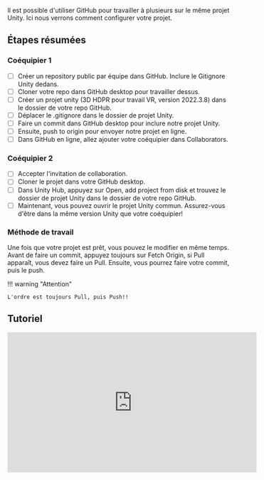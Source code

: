 Il est possible d'utiliser GitHub pour travailler à plusieurs sur le même projet Unity. Ici nous verrons comment configurer votre projet.   

      

## Étapes résumées

### Coéquipier 1
- [ ] Créer un repository public par équipe dans GitHub. Inclure le Gitignore Unity dedans.
- [ ] Cloner votre repo dans GitHub desktop pour travailler dessus.
- [ ] Créer un projet unity (3D HDPR pour travail VR, version 2022.3.8) dans le dossier de votre repo GitHub.
- [ ] Déplacer le .gitignore dans le dossier de projet Unity.
- [ ] Faire un commit dans GitHub desktop pour inclure notre projet Unity.
- [ ] Ensuite, push to origin pour envoyer notre projet en ligne.
- [ ] Dans GitHub en ligne, allez ajouter votre coéquipier dans Collaborators.

### Coéquipier 2
- [ ] Accepter l'invitation de collaboration.
- [ ] Cloner le projet dans votre GitHub desktop.
- [ ] Dans Unity Hub, appuyez sur Open, add project from disk et trouvez le dossier de projet Unity dans le dossier de votre repo GitHub.
- [ ] Maintenant, vous pouvez ouvrir le projet Unity commun. Assurez-vous d'être dans la même version Unity que votre coéquipier!

### Méthode de travail
Une fois que votre projet est prêt, vous pouvez le modifier en même temps. Avant de faire un commit, appuyez toujours sur Fetch Origin, si Pull apparaît, vous devez faire un Pull. Ensuite, vous pourrez faire votre commit, puis le push.   

!!! warning "Attention"

    L'ordre est toujours Pull, puis Push!!



      

## Tutoriel
<iframe width="560" height="315" src="https://www.youtube.com/embed/vxFN77MpROE?si=OpBN9erf2apGl-Ry" title="YouTube video player" frameborder="0" allow="accelerometer; autoplay; clipboard-write; encrypted-media; gyroscope; picture-in-picture; web-share" referrerpolicy="strict-origin-when-cross-origin" allowfullscreen></iframe>
